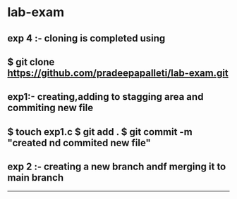 # lab-exam
exp 4 :- cloning is completed using
---
$ git clone https://github.com/pradeepapalleti/lab-exam.git
---
exp1:- creating,adding to stagging area and commiting new file
---
$ touch exp1.c
$ git add .
$ git commit -m "created nd commited new file"
---
exp 2 :- creating a new branch andf merging it to main branch
---

---